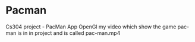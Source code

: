# Pacman
Cs304 project - PacMan App OpenGl
my video which show the game pac-man is in in project and is called  pac-man.mp4
